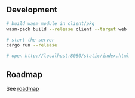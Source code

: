 ## Development

```bash
# build wasm module in client/pkg
wasm-pack build --release client --target web

# start the server
cargo run --release

# open http://localhost:8080/static/index.html
```

## Roadmap

See [roadmap](docs/roadmap.md)
